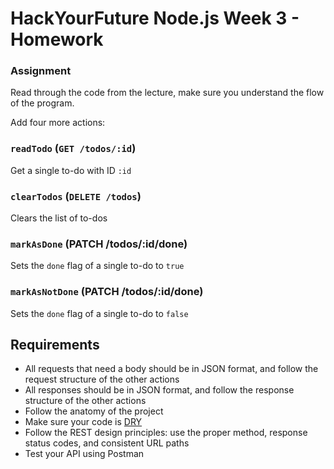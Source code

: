 # HackYourFuture Node.js Week 3 - Homework

### Assignment

Read through the code from the lecture, make sure you understand the flow of the
program.

Add four more actions:

### `readTodo` (`GET /todos/:id`)

Get a single to-do with ID `:id`

### `clearTodos` (`DELETE /todos`)

Clears the list of to-dos

### `markAsDone` (PATCH /todos/:id/done)

Sets the `done` flag of a single to-do to `true`

### `markAsNotDone` (PATCH /todos/:id/done)

Sets the `done` flag of a single to-do to `false`

## Requirements

- All requests that need a body should be in JSON format, and follow the request
  structure of the other actions
- All responses should be in JSON format, and follow the response structure of
  the other actions
- Follow the anatomy of the project
- Make sure your code is [DRY](https://en.wikipedia.org/wiki/Don%27t_repeat_yourself)
- Follow the REST design principles: use the proper method, response status
  codes, and consistent URL paths
- Test your API using Postman
